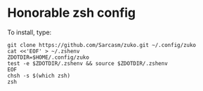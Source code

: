 # Honorable zsh config

To install, type:

```
git clone https://github.com/Sarcasm/zuko.git ~/.config/zuko
cat <<'EOF' > ~/.zshenv
ZDOTDIR=$HOME/.config/zuko
test -e $ZDOTDIR/.zshenv && source $ZDOTDIR/.zshenv
EOF
chsh -s $(which zsh)
zsh
```

